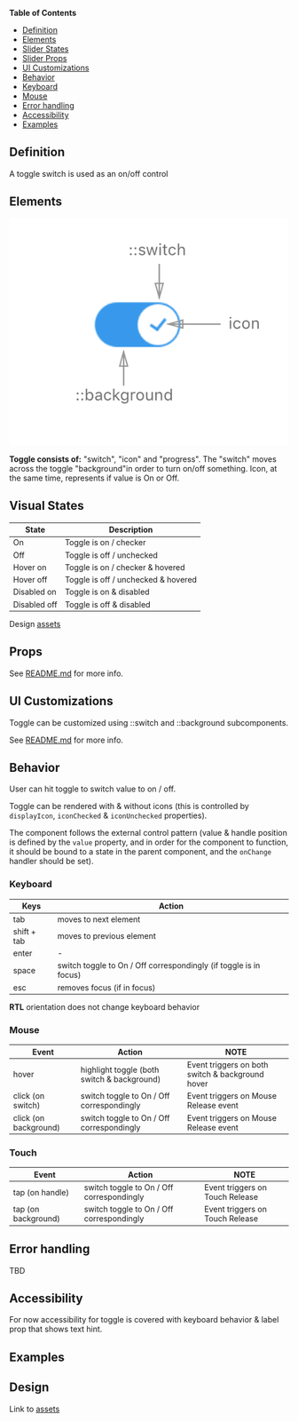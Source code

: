 **Table of Contents**

- [Definition](#definition)
- [Elements](#elements)
- [Slider States](#slider-states)
- [Slider Props](#slider-props)
- [UI Customizations](#ui-customizations)
- [Behavior](#behavior)
- [Keyboard](#keyboard)
- [Mouse](#mouse)
- [Error handling](#error-handling)
- [Accessibility](#accessibility)
- [Examples](#examples)



## Definition

A toggle switch is used as an on/off control



## Elements

![elements](./assets/elements.png)

**Toggle consists of:**  "switch", "icon" and "progress". The "switch" moves across the toggle "background"in order to turn on/off something. Icon, at the same time, represents if value is On or Off.



## Visual States

| State        | Description                         |
| ------------ | ----------------------------------- |
| On           | Toggle is on / checker              |
| Off          | Toggle is off / unchecked           |
| Hover on     | Toggle is on / checker & hovered    |
| Hover off    | Toggle is off / unchecked & hovered |
| Disabled on  | Toggle is on & disabled             |
| Disabled off | Toggle is off & disabled            |

Design [assets](https://zpl.io/1PLfpV)

## Props

See [README.md](./README.md) for more info.

## UI Customizations

Toggle can be customized using ::switch and ::background subcomponents.

See [README.md](./README.md) for more info.

## Behavior

User can hit toggle to switch value to on / off. 

Toggle can be rendered with & without icons (this is controlled by `displayIcon`, `iconChecked` & `iconUnchecked` properties).

The component follows the external control pattern (value & handle position is defined by the `value` property, and in order for the component to function, it should be bound to a state in the parent component, and the `onChange` handler should be set).

### Keyboard

| Keys        | Action                                   |
| ----------- | ---------------------------------------- |
| tab         | moves to next element                    |
| shift + tab | moves to previous element                |
| enter       | -                                        |
| space       | switch toggle to On / Off correspondingly (if toggle is in focus) |
| esc         | removes focus (if in focus)              |

**RTL** orientation does not change keyboard behavior



### Mouse

| Event                 | Action                                   | NOTE                                     |
| --------------------- | ---------------------------------------- | ---------------------------------------- |
| hover                 | highlight toggle (both switch & background) | Event triggers on both switch & background hover |
| click (on switch)     | switch toggle to On / Off correspondingly | Event triggers on Mouse Release event    |
| click (on background) | switch toggle to On / Off correspondingly | Event triggers on Mouse Release event    |



### Touch

| Event               | Action                                   | NOTE                            |
| ------------------- | ---------------------------------------- | ------------------------------- |
| tap (on handle)     | switch toggle to On / Off correspondingly | Event triggers on Touch Release |
| tap (on background) | switch toggle to On / Off correspondingly | Event triggers on Touch Release |



## Error handling

TBD



## Accessibility

For now accessibility for toggle is covered with keyboard behavior & label prop that shows text hint.

## Examples



## Design

Link to [assets](https://zpl.io/1PLfpV)